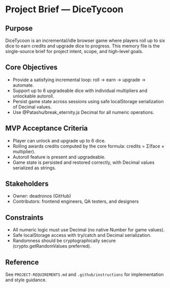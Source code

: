 # Project Brief — DiceTycoon

## Purpose

DiceTycoon is an incremental/idle browser game where players roll up to six dice to earn credits and upgrade dice to progress. This memory file is the single-source brief for project intent, scope, and high-level goals.

## Core Objectives

- Provide a satisfying incremental loop: roll → earn → upgrade → automate.
- Support up to 6 upgradeable dice with individual multipliers and unlockable autoroll.
- Persist game state across sessions using safe localStorage serialization of Decimal values.
- Use @Patashu/break_eternity.js Decimal for all numeric operations.

## MVP Acceptance Criteria

- Player can unlock and upgrade up to 6 dice.
- Rolling awards credits computed by the core formula: credits = Σ(face × multiplier).
- Autoroll feature is present and upgradeable.
- Game state is persisted and restored correctly, with Decimal values serialized as strings.

## Stakeholders

- Owner: deadronos (GitHub)
- Contributors: frontend engineers, QA testers, and designers

## Constraints

- All numeric logic must use Decimal (no native Number for game values).
- Safe localStorage access with try/catch and Decimal serialization.
- Randomness should be cryptographically secure (crypto.getRandomValues preferred).

## Reference

See `PROJECT-REQUIREMENTS.md` and `.github/instructions` for implementation and style guidance.

